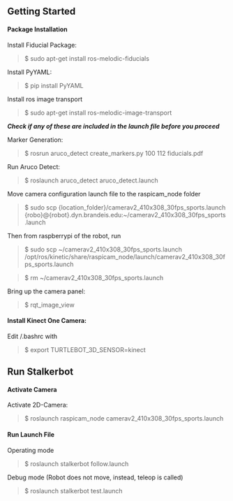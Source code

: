 ## Getting Started

#### Package Installation
Install Fiducial Package:
> $ sudo apt-get install ros-melodic-fiducials

Install PyYAML:
> $ pip install PyYAML

Install ros image transport
> $ sudo apt-get install ros-melodic-image-transport

***Check if any of these are included in the launch file before you proceed***

Marker Generation:
> $ rosrun aruco_detect create_markers.py 100 112 fiducials.pdf

Run Aruco Detect:
> $ roslaunch aruco_detect aruco_detect.launch

<!-- Where does the file come from? -->
Move camera configuration launch file to the raspicam_node folder
> $ sudo scp {location_folder}/camerav2_410x308_30fps_sports.launch {robo}@{robot}.dyn.brandeis.edu:~/camerav2_410x308_30fps_sports.launch

Then from raspberrypi of the robot, run
> $ sudo scp ~/camerav2_410x308_30fps_sports.launch /opt/ros/kinetic/share/raspicam_node/launch/camerav2_410x308_30fps_sports.launch

> $ rm ~/camerav2_410x308_30fps_sports.launch

Bring up the camera panel:
> $ rqt_image_view

#### Install Kinect One Camera:
Edit /.bashrc with
> $ export TURTLEBOT_3D_SENSOR=kinect

## Run Stalkerbot

#### Activate Camera
Activate 2D-Camera:
> $ roslaunch raspicam_node camerav2_410x308_30fps_sports.launch

#### Run Launch File
Operating mode
> $ roslaunch stalkerbot follow.launch

Debug mode (Robot does not move, instead, teleop is called)
> $ roslaunch stalkerbot test.launch
